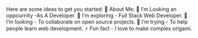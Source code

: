 Here are some ideas to get you started:
💫 About Me:
🔭 I’m Looking an oppournity -As A Developer.
🌱 I’m exploring - Full Stack Web Developer.
👯 I’m looking - To collaborate on open source projects.
🤔 I’m trying - To help people learn web development.
⚡ Fun fact - I love to make complex origami.
